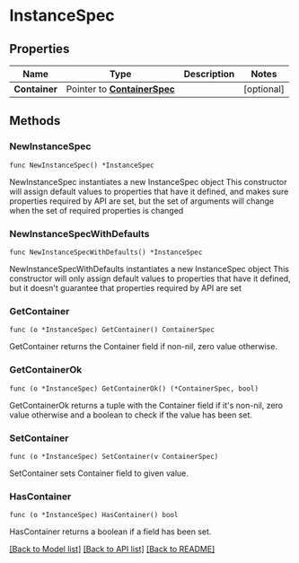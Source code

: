 # InstanceSpec

## Properties

Name | Type | Description | Notes
------------ | ------------- | ------------- | -------------
**Container** | Pointer to [**ContainerSpec**](ContainerSpec.md) |  | [optional] 

## Methods

### NewInstanceSpec

`func NewInstanceSpec() *InstanceSpec`

NewInstanceSpec instantiates a new InstanceSpec object
This constructor will assign default values to properties that have it defined,
and makes sure properties required by API are set, but the set of arguments
will change when the set of required properties is changed

### NewInstanceSpecWithDefaults

`func NewInstanceSpecWithDefaults() *InstanceSpec`

NewInstanceSpecWithDefaults instantiates a new InstanceSpec object
This constructor will only assign default values to properties that have it defined,
but it doesn't guarantee that properties required by API are set

### GetContainer

`func (o *InstanceSpec) GetContainer() ContainerSpec`

GetContainer returns the Container field if non-nil, zero value otherwise.

### GetContainerOk

`func (o *InstanceSpec) GetContainerOk() (*ContainerSpec, bool)`

GetContainerOk returns a tuple with the Container field if it's non-nil, zero value otherwise
and a boolean to check if the value has been set.

### SetContainer

`func (o *InstanceSpec) SetContainer(v ContainerSpec)`

SetContainer sets Container field to given value.

### HasContainer

`func (o *InstanceSpec) HasContainer() bool`

HasContainer returns a boolean if a field has been set.


[[Back to Model list]](../README.md#documentation-for-models) [[Back to API list]](../README.md#documentation-for-api-endpoints) [[Back to README]](../README.md)


